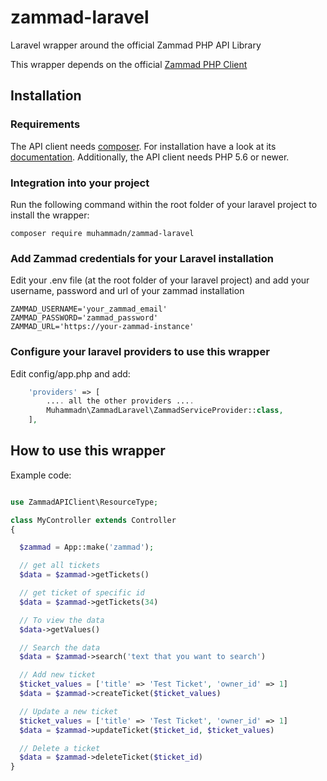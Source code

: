 # zammad-laravel
Laravel wrapper around the official Zammad PHP API Library

This wrapper depends on the official [Zammad PHP Client](https://github.com/zammad/zammad-api-client-php)

## Installation

### Requirements
The API client needs [composer](https://getcomposer.org/). For installation have a look at its [documentation](https://getcomposer.org/download/).
Additionally, the API client needs PHP 5.6 or newer.

### Integration into your project
Run the following command within the root folder of your laravel project to install the wrapper:
```
composer require muhammadn/zammad-laravel
```

### Add Zammad credentials for your Laravel installation
Edit your .env file (at the root folder of your laravel project) and add your username, password and url of your zammad installation
```
ZAMMAD_USERNAME='your_zammad_email'
ZAMMAD_PASSWORD='zammad_password'
ZAMMAD_URL='https://your-zammad-instance'
```

### Configure your laravel providers to use this wrapper
Edit config/app.php and add:
```php
    'providers' => [
        .... all the other providers ....
        Muhammadn\ZammadLaravel\ZammadServiceProvider::class,
    ],
```      
## How to use this wrapper
Example code:
```php

use ZammadAPIClient\ResourceType; 

class MyController extends Controller
{

  $zammad = App::make('zammad');

  // get all tickets
  $data = $zammad->getTickets()

  // get ticket of specific id
  $data = $zammad->getTickets(34)

  // To view the data
  $data->getValues()

  // Search the data
  $data = $zammad->search('text that you want to search')

  // Add new ticket
  $ticket_values = ['title' => 'Test Ticket', 'owner_id' => 1]
  $data = $zammad->createTicket($ticket_values)

  // Update a new ticket
  $ticket_values = ['title' => 'Test Ticket', 'owner_id' => 1]
  $data = $zammad->updateTicket($ticket_id, $ticket_values)

  // Delete a ticket
  $data = $zammad->deleteTicket($ticket_id)
}
```
